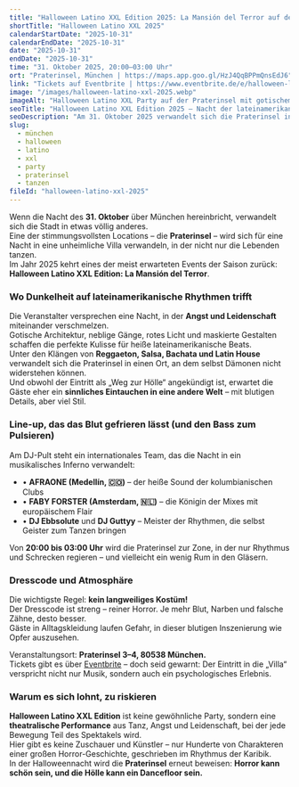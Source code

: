 ```yaml
---
title: "Halloween Latino XXL Edition 2025: La Mansión del Terror auf der Praterinsel"
shortTitle: "Halloween Latino XXL 2025"
calendarStartDate: "2025-10-31"
calendarEndDate: "2025-10-31"
date: "2025-10-31"
endDate: "2025-10-31"
time: "31. Oktober 2025, 20:00–03:00 Uhr"
ort: "Praterinsel, München | https://maps.app.goo.gl/HzJ4QqBPPmQnsEdJ6"
link: "Tickets auf Eventbrite | https://www.eventbrite.de/e/halloween-latino-tickets-1742231353879"
image: "/images/halloween-latino-xxl-2025.webp"
imageAlt: "Halloween Latino XXL Party auf der Praterinsel mit gotischem Licht und tanzenden Gästen in Kostümen"
seoTitle: "Halloween Latino XXL Edition 2025 – Nacht der lateinamerikanischen Rhythmen und des Schreckens in München"
seoDescription: "Am 31. Oktober 2025 verwandelt sich die Praterinsel in München in La Mansión del Terror – die Halloween Latino XXL Party mit DJs, Tanz und Horror."
slug:
  - münchen
  - halloween
  - latino
  - xxl
  - party
  - praterinsel
  - tanzen
fileId: "halloween-latino-xxl-2025"
---
```


Wenn die Nacht des **31. Oktober** über München hereinbricht, verwandelt sich die Stadt in etwas völlig anderes.  
Eine der stimmungsvollsten Locations – die **Praterinsel** – wird sich für eine Nacht in eine unheimliche Villa verwandeln, in der nicht nur die Lebenden tanzen.  
Im Jahr 2025 kehrt eines der meist erwarteten Events der Saison zurück: **Halloween Latino XXL Edition: La Mansión del Terror**.

### Wo Dunkelheit auf lateinamerikanische Rhythmen trifft
Die Veranstalter versprechen eine Nacht, in der **Angst und Leidenschaft** miteinander verschmelzen.  
Gotische Architektur, neblige Gänge, rotes Licht und maskierte Gestalten schaffen die perfekte Kulisse für heiße lateinamerikanische Beats.  
Unter den Klängen von **Reggaeton, Salsa, Bachata und Latin House** verwandelt sich die Praterinsel in einen Ort, an dem selbst Dämonen nicht widerstehen können.  
Und obwohl der Eintritt als „Weg zur Hölle“ angekündigt ist, erwartet die Gäste eher ein **sinnliches Eintauchen in eine andere Welt** – mit blutigen Details, aber viel Stil.

### Line-up, das das Blut gefrieren lässt (und den Bass zum Pulsieren)
Am DJ-Pult steht ein internationales Team, das die Nacht in ein musikalisches Inferno verwandelt:  
- • **AFRAONE (Medellín, 🇨🇴)** – der heiße Sound der kolumbianischen Clubs  
- • **FABY FORSTER (Amsterdam, 🇳🇱)** – die Königin der Mixes mit europäischem Flair  
- • **DJ Ebbsolute** und **DJ Guttyy** – Meister der Rhythmen, die selbst Geister zum Tanzen bringen  

Von **20:00 bis 03:00 Uhr** wird die Praterinsel zur Zone, in der nur Rhythmus und Schrecken regieren – und vielleicht ein wenig Rum in den Gläsern.

### Dresscode und Atmosphäre
Die wichtigste Regel: **kein langweiliges Kostüm!**  
Der Dresscode ist streng – reiner Horror. Je mehr Blut, Narben und falsche Zähne, desto besser.  
Gäste in Alltagskleidung laufen Gefahr, in dieser blutigen Inszenierung wie Opfer auszusehen.

Veranstaltungsort: **Praterinsel 3–4, 80538 München.**  
Tickets gibt es über [Eventbrite](https://www.eventbrite.de/e/halloween-latino-tickets-1742231353879) – doch seid gewarnt: Der Eintritt in die „Villa“ verspricht nicht nur Musik, sondern auch ein psychologisches Erlebnis.

### Warum es sich lohnt, zu riskieren
**Halloween Latino XXL Edition** ist keine gewöhnliche Party, sondern eine **theatralische Performance** aus Tanz, Angst und Leidenschaft, bei der jede Bewegung Teil des Spektakels wird.  
Hier gibt es keine Zuschauer und Künstler – nur Hunderte von Charakteren einer großen Horror-Geschichte, geschrieben im Rhythmus der Karibik.  
In der Halloweennacht wird die **Praterinsel** erneut beweisen: **Horror kann schön sein, und die Hölle kann ein Dancefloor sein.**
